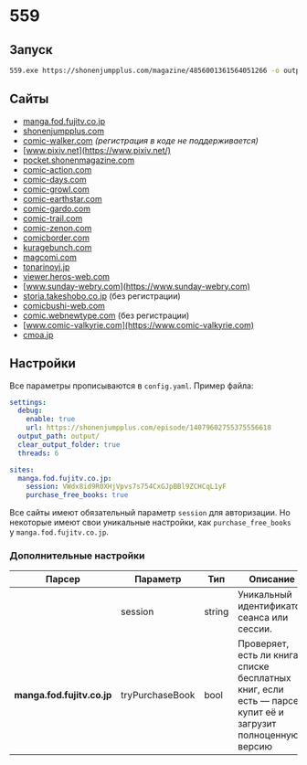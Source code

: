 # 559

## Запуск

```bash
559.exe https://shonenjumpplus.com/magazine/4856001361564051266 -o output/
```

## Сайты

- [manga.fod.fujitv.co.jp](https://manga.fod.fujitv.co.jp/)
- [shonenjumpplus.com](https://shonenjumpplus.com/)
- [comic-walker.com](https://comic-walker.com/) _(регистрация в коде не поддерживается)_
- [www.pixiv.net](https://www.pixiv.net/)
- [pocket.shonenmagazine.com](https://pocket.shonenmagazine.com)
- [comic-action.com](https://comic-action.com)
- [comic-days.com](https://comic-days.com)
- [comic-growl.com](https://comic-growl.com)
- [comic-earthstar.com](https://comic-earthstar.com)
- [comic-gardo.com](https://comic-gardo.com)
- [comic-trail.com](https://comic-trail.com)
- [comic-zenon.com](https://comic-zenon.com)
- [comicborder.com](https://comicborder.com)
- [kuragebunch.com](https://kuragebunch.com)
- [magcomi.com](https://magcomi.com)
- [tonarinoyj.jp](https://tonarinoyj.jp)
- [viewer.heros-web.com](https://viewer.heros-web.com)
- [www.sunday-webry.com](https://www.sunday-webry.com)
- [storia.takeshobo.co.jp](https://storia.takeshobo.co.jp) (без регистрации)
- [comicbushi-web.com](https://comicbushi-web.com)
- [comic.webnewtype.com](https://comic.webnewtype.com) (без регистрации)
- [www.comic-valkyrie.com](https://www.comic-valkyrie.com)
- [cmoa.jp](https://cmoa.jp)

## Настройки

Все параметры прописываются в `config.yaml`. Пример файла:

```yaml
settings:
  debug: 
    enable: true
    url: https://shonenjumpplus.com/episode/14079602755375556618
  output_path: output/
  clear_output_folder: true
  threads: 6

sites:
  manga.fod.fujitv.co.jp:
    session: VWdx8id9R0XHjVpvs7s754CxGJpBBl9ZCHCqL1yF
    purchase_free_books: true
```

Все сайты имеют обязательный параметр `session` для авторизации.
Но некоторые имеют свои уникальные настройки, как `purchase_free_books` у `manga.fod.fujitv.co.jp`.

### Дополнительные настройки

| Парсер                     | Параметр        | Тип    | Описание                                                                                                     |
|----------------------------|-----------------|--------|--------------------------------------------------------------------------------------------------------------|
|                            | session         | string | Уникальный идентификатор сеанса или сессии.                                                                  |
| **manga.fod.fujitv.co.jp** | tryPurchaseBook | bool   | Проверяет, есть ли книга в списке бесплатных книг, если есть — парсер купит её и загрузит полноценную версию |
